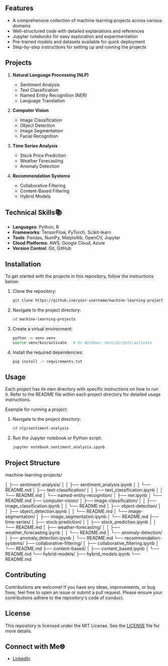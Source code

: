 ## **Features**

- A comprehensive collection of machine learning projects across various domains
- Well-structured code with detailed explanations and references
- Jupyter notebooks for easy exploration and experimentation
- Pre-trained models and datasets available for quick deployment
- Step-by-step instructions for setting up and running the projects

## **Projects**

1. **Natural Language Processing (NLP)**
   - Sentiment Analysis
   - Text Classification
   - Named Entity Recognition (NER)
   - Language Translation

2. **Computer Vision**
   - Image Classification
   - Object Detection
   - Image Segmentation
   - Facial Recognition

3. **Time Series Analysis**
   - Stock Price Prediction
   - Weather Forecasting
   - Anomaly Detection

4. **Recommendation Systems**
   - Collaborative Filtering
   - Content-Based Filtering
   - Hybrid Models

## **Technical Skills📚**

- **Languages**: Python, R
- **Frameworks**: TensorFlow, PyTorch, Scikit-learn
- **Tools**: Pandas, NumPy, Matplotlib, OpenCV, Jupyter
- **Cloud Platforms**: AWS, Google Cloud, Azure
- **Version Control**: Git, GitHub

## **Installation**

To get started with the projects in this repository, follow the instructions below:

1. Clone the repository:
   ```sh
   git clone https://github.com/your-username/machine-learning-projects.git
   ```
2. Navigate to the project directory:
   ```sh
   cd machine-learning-projects
   ```
3. Create a virtual environment:
   ```sh
   python -m venv venv
   source venv/bin/activate   # On Windows: venv\Scripts\activate
   ```
4. Install the required dependencies:
   ```sh
   pip install -r requirements.txt


## **Usage**

Each project has its own directory with specific instructions on how to run it. Refer to the README file within each project directory for detailed usage instructions.

Example for running a project:
1. Navigate to the project directory:
   ```sh
   cd nlp/sentiment-analysis
   ```
2. Run the Jupyter notebook or Python script:
   ```sh
   jupyter notebook sentiment_analysis.ipynb
   ```

## **Project Structure**

machine-learning-projects/

│   ├── sentiment-analysis/
│   │   ├── sentiment_analysis.ipynb
│   │   └── README.md
│   ├── text-classification/
│   │   ├── text_classification.ipynb
│   │   └── README.md
│   └── named-entity-recognition/
│       ├── ner.ipynb
│       └── README.md
├── computer-vision/
│   ├── image-classification/
│   │   ├── image_classification.ipynb
│   │   └── README.md
│   ├── object-detection/
│   │   ├── object_detection.ipynb
│   │   └── README.md
│   └── image-segmentation/
│       ├── image_segmentation.ipynb
│       └── README.md
├── time-series/
│   ├── stock-prediction/
│   │   ├── stock_prediction.ipynb
│   │   └── README.md
│   ├── weather-forecasting/
│   │   ├── weather_forecasting.ipynb
│   │   └── README.md
│   └── anomaly-detection/
│       ├── anomaly_detection.ipynb
│       └── README.md
└── recommendation-systems/
    ├── collaborative-filtering/
    │   ├── collaborative_filtering.ipynb
    │   └── README.md
    ├── content-based/
    │   ├── content_based.ipynb
    │   └── README.md
    └── hybrid-models/
        ├── hybrid_models.ipynb
        └── README.md


## **Contributing**

Contributions are welcome! If you have any ideas, improvements, or bug fixes, feel free to open an issue or submit a pull request. Please ensure your contributions adhere to the repository's code of conduct.

## **License**

This repository is licensed under the MIT License. See the [LICENSE](LICENSE) file for more details.

## **Connect with Me🌐**

- [LinkedIn]([https://www.linkedin.com/in/your-linkedin/](https://www.linkedin.com/in/mahdi-noori-3b3822286/))
